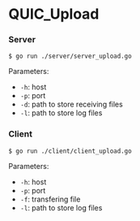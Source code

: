 # QUIC_Upload

### Server
```
$ go run ./server/server_upload.go
```
Parameters:  
- `-h`: host  
- `-p`: port  
- `-d`: path to store receiving files  
- `-l`: path to store log files  

### Client
```
$ go run ./client/client_upload.go
```
Parameters:  
- `-h`: host  
- `-p`: port  
- `-f`: transfering file  
- `-l`: path to store log files  
